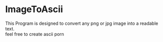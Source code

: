 # ImageToAscii
This Program is designed to convert any png or jpg image into a readable text. <br>
feel free to create ascii porn
